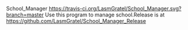 School_Manager
https://travis-ci.org/LasmGratel/School_Manager.svg?branch=master
Use this program to manage school.Release is at https://github.com/LasmGratel/School_Manager_Release
